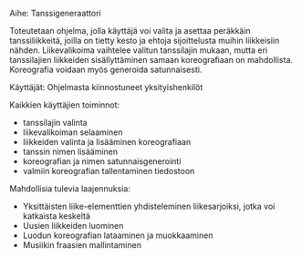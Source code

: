 Aihe: Tanssigeneraattori

Toteutetaan ohjelma, jolla käyttäjä voi valita ja asettaa peräkkäin tanssiliikkeitä, joilla on tietty kesto ja ehtoja sijoittelusta muihin liikkeisiin nähden. Liikevalikoima vaihtelee valitun tanssilajin mukaan, mutta eri tanssilajien liikkeiden sisällyttäminen samaan koreografiaan on mahdollista. Koreografia voidaan myös generoida satunnaisesti.

Käyttäjät: Ohjelmasta kiinnostuneet yksityishenkilöt

Kaikkien käyttäjien toiminnot:

* tanssilajin valinta
* liikevalikoiman selaaminen
* liikkeiden valinta ja lisääminen koreografiaan
* tanssin nimen lisääminen
* koreografian ja nimen satunnaisgenerointi
* valmiin koreografian tallentaminen tiedostoon


Mahdollisia tulevia laajennuksia:

* Yksittäisten liike-elementtien yhdisteleminen liikesarjoiksi, jotka voi katkaista keskeltä
* Uusien liikkeiden luominen
* Luodun koreografian lataaminen ja muokkaaminen
* Musiikin fraasien mallintaminen



